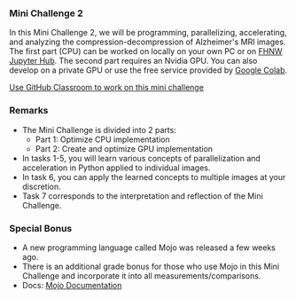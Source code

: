 ### Mini Challenge 2

In this Mini Challenge 2, we will be programming, parallelizing, accelerating, and analyzing the compression-decompression of Alzheimer's MRI images. The first part (CPU) can be worked on locally on your own PC or on [FHNW Jupyter Hub](https://jhub.cs.technik.fhnw.ch/). The second part requires an Nvidia GPU. You can also develop on a private GPU or use the free service provided by [Google Colab](colab.research.google.com/).

[Use GitHub Classroom to work on this mini challenge](https://classroom.github.com/a/nLN_c1Qr)

### Remarks
* The Mini Challenge is divided into 2 parts:
  * Part 1: Optimize CPU implementation
  * Part 2: Create and optimize GPU implementation
* In tasks 1-5, you will learn various concepts of parallelization and acceleration in Python applied to individual images.
* In task 6, you can apply the learned concepts to multiple images at your discretion.
* Task 7 corresponds to the interpretation and reflection of the Mini Challenge.


### Special Bonus
* A new programming language called Mojo was released a few weeks ago.
* There is an additional grade bonus for those who use Mojo in this Mini Challenge and incorporate it into all measurements/comparisons.
* Docs: [Mojo Documentation](https://docs.modular.com/mojo/)
